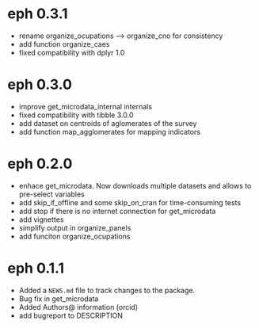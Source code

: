 # eph 0.3.1

* rename organize_ocupations --> organize_cno for consistency
* add function organize_caes
* fixed compatibility with dplyr 1.0

# eph 0.3.0

* improve get_microdata_internal internals
* fixed compatibility with tibble 3.0.0
* add dataset on centroids of aglomerates of the survey
* add function map_agglomerates for mapping indicators

# eph 0.2.0
* enhace get_microdata. Now downloads multiple datasets and allows to pre-select variables
* add skip_if_offline and some skip_on_cran for time-consuming tests
* add stop if there is no internet connection for get_microdata
* add vignettes
* simplify output in organize_panels
* add funciton organize_ocupations


# eph 0.1.1

* Added a `NEWS.md` file to track changes to the package.
* Bug fix in get_microdata
* Added Authors@ information (orcid)
* add bugreport to DESCRIPTION


